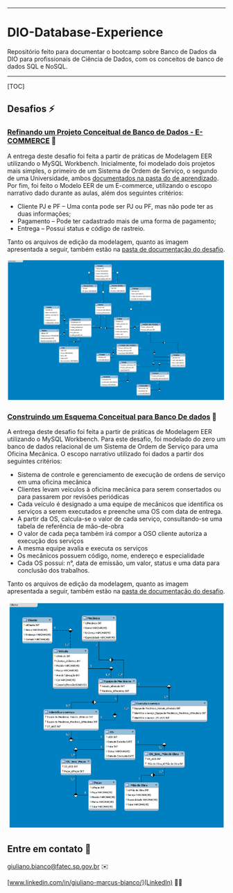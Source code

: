 

---

# DIO-Database-Experience
Repositório feito para documentar o bootcamp sobre Banco de Dados da DIO para profissionais de Ciência de Dados, com os conceitos de banco de dados SQL e NoSQL.

------

[TOC]



## **Desafios**  :zap:

### **[Refinando um Projeto Conceitual de Banco de Dados - E-COMMERCE](doc/Desafio1)** :checkered_flag: 

A entrega deste desafio foi feita a partir de práticas de Modelagem EER utilizando o MySQL Workbench. Inicialmente, foi modelado dois projetos mais simples, o primeiro de um Sistema de Ordem de Serviço, o segundo de uma Universidade, ambos [documentados na pasta do de aprendizado](doc/Aprendizado). Por fim, foi feito o Modelo EER de um E-commerce, utilizando o escopo narrativo dado durante as aulas, além dos seguintes critérios:

- Cliente PJ e PF – Uma conta pode ser PJ ou PF, mas não pode ter as duas informações;
- Pagamento – Pode ter cadastrado mais de uma forma de pagamento;
- Entrega – Possui status e código de rastreio.

Tanto os arquivos de edição da modelagem, quanto as imagem apresentada a seguir, também estão na [pasta de documentação do desafio](doc/Desafio1).

![e-commerce](doc/Desafio1/static/img/e-commerce.png)

### **[Construindo um Esquema Conceitual para Banco De dados](doc/Desafio2)** :checkered_flag: 

A entrega deste desafio foi feita a partir de práticas de Modelagem EER utilizando o MySQL Workbench. Para este desafio, foi modelado do zero um banco de dados relacional de um Sistema de Ordem de Serviço para uma Oficina Mecânica. O escopo narrativo utilizado foi dados a partir dos seguintes critérios:

- Sistema de controle e gerenciamento de execução de ordens de serviço em uma oficina mecânica
- Clientes levam veículos à oficina mecânica para serem consertados ou para passarem por revisões periódicas
- Cada veículo é designado a uma equipe de mecânicos que identifica os serviços a serem executados e preenche uma OS com data de entrega.
- A partir da OS, calcula-se o valor de cada serviço, consultando-se uma tabela de referência de mão-de-obra
- O valor de cada peça também irá compor a OSO cliente autoriza a execução dos serviços
- A mesma equipe avalia e executa os serviços
- Os mecânicos possuem código, nome, endereço e especialidade
- Cada OS possui: n°, data de emissão, um valor, status e uma data para conclusão dos trabalhos.

Tanto os arquivos de edição da modelagem, quanto as imagem apresentada a seguir, também estão na [pasta de documentação do desafio](doc/Desafio2).

![oficina](doc/Desafio2/static/img/oficina.png)

## **Entre em contato**	:speech_balloon:

[giuliano.bianco@fatec.sp.gov.br](Email)	:envelope:

[www.linkedin.com/in/giuliano-marcus-bianco/](LinkedIn)	:man_office_worker:
